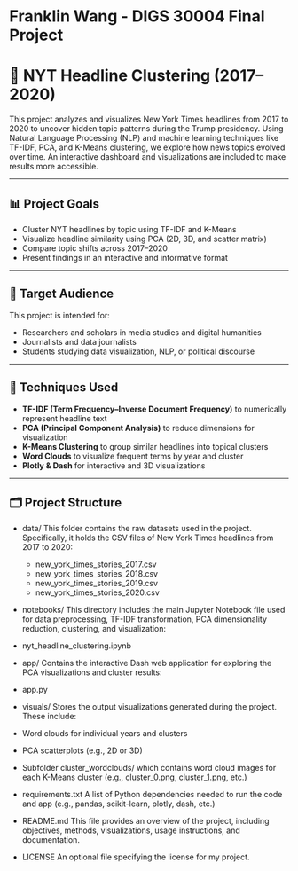 # Franklin Wang - DIGS 30004 Final Project

# 📰 NYT Headline Clustering (2017–2020)

This project analyzes and visualizes New York Times headlines from 2017 to 2020 to uncover hidden topic patterns during the Trump presidency. Using Natural Language Processing (NLP) and machine learning techniques like TF-IDF, PCA, and K-Means clustering, we explore how news topics evolved over time. An interactive dashboard and visualizations are included to make results more accessible.

---

## 📊 Project Goals

- Cluster NYT headlines by topic using TF-IDF and K-Means
- Visualize headline similarity using PCA (2D, 3D, and scatter matrix)
- Compare topic shifts across 2017–2020
- Present findings in an interactive and informative format

---

## 🎯 Target Audience

This project is intended for:
- Researchers and scholars in media studies and digital humanities
- Journalists and data journalists
- Students studying data visualization, NLP, or political discourse

---

## 🧠 Techniques Used

- **TF-IDF (Term Frequency–Inverse Document Frequency)** to numerically represent headline text
- **PCA (Principal Component Analysis)** to reduce dimensions for visualization
- **K-Means Clustering** to group similar headlines into topical clusters
- **Word Clouds** to visualize frequent terms by year and cluster
- **Plotly & Dash** for interactive and 3D visualizations

---

## 🗂 Project Structure

- data/
This folder contains the raw datasets used in the project. Specifically, it holds the CSV files of New York Times headlines from 2017 to 2020:
  - new_york_times_stories_2017.csv
  - new_york_times_stories_2018.csv
  - new_york_times_stories_2019.csv
  - new_york_times_stories_2020.csv

- notebooks/
This directory includes the main Jupyter Notebook file used for data preprocessing, TF-IDF transformation, PCA dimensionality reduction, clustering, and visualization:
- nyt_headline_clustering.ipynb

- app/
Contains the interactive Dash web application for exploring the PCA visualizations and cluster results:
- app.py
  
- visuals/
Stores the output visualizations generated during the project. These include:
- Word clouds for individual years and clusters
- PCA scatterplots (e.g., 2D or 3D)
- Subfolder cluster_wordclouds/ which contains word cloud images for each K-Means cluster (e.g., cluster_0.png, cluster_1.png, etc.)

- requirements.txt
  A list of Python dependencies needed to run the code and app (e.g., pandas, scikit-learn, plotly, dash, etc.)

- README.md
This file provides an overview of the project, including objectives, methods, visualizations, usage instructions, and documentation.

- LICENSE
An optional file specifying the license for my project.
